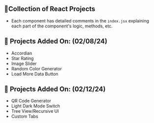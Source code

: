 ## 🌟Collection of React Projects

- Each component has detailed comments in the `index.jsx` explaining each part of the component's logic, methods, etc.

## 🚀 Projects Added On: (02/08/24)
- Accordian
- Star Rating
- Image Slider
- Random Color Generator
- Load More Data Button

## 🚀 Projects Added On: (02/12/24)
- QR Code Generator  
- Light Dark Mode Switch
- Tree View/Recursive UI
- Custom Tabs 
